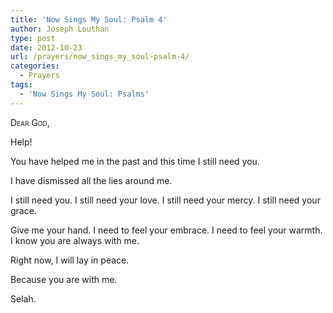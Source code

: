 ```yaml
---
title: 'Now Sings My Soul: Psalm 4'
author: Joseph Louthan
type: post
date: 2012-10-23
url: /prayers/now_sings_my_soul-psalm-4/
categories:
  - Prayers
tags:
  - 'Now Sings My Soul: Psalms'
---
```

<div style="font-variant: small-caps;">
  Dear God,
</div>

Help!

You have helped me in the past and this time I still need you.

I have dismissed all the lies around me.

I still need you.
I still need your love.
I still need your mercy.
I still need your grace.

Give me your hand.
I need to feel your embrace.
I need to feel your warmth.
I know you are always with me.

Right now, I will lay in peace.

Because you are with me.

Selah.
